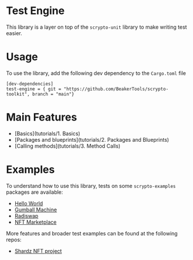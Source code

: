 # Test Engine

This library is a layer on top of the `scrypto-unit` library to make writing test easier.

# Usage

To use the library, add the following dev dependency to the `Cargo.toml` file

```
[dev-dependencies]
test-engine = { git = "https://github.com/BeakerTools/scrypto-toolkit", branch = "main"}
```

# Main Features

- [Basics](tutorials/1. Basics)
- [Packages and blueprints](tutorials/2. Packages and Blueprints)
- [Calling methods](tutorials/3. Method Calls)

# Examples

To understand how to use this library, tests on some `scrypto-examples` packages are available:

- [Hello World](tests/hello_world/unit_tests.rs)
- [Gumball Machine](tests/gumball_machine/unit_tests.rs)
- [Radiswap](tests/radiswap/unit_tests.rs)
- [NFT Marketplace](tests/nft_marketplace/unit_tests.rs)

More features and broader test examples can be found at the following repos:

- [Shardz NFT project](https://github.com/Radix-Shardz/scrypto-blueprints)
